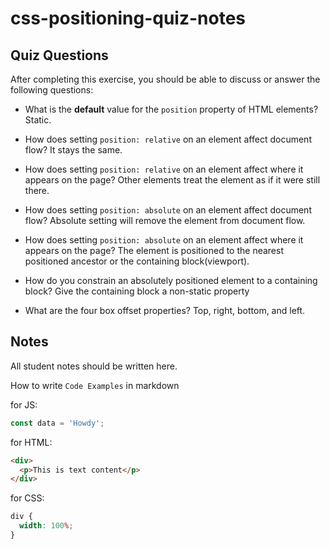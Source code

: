 # css-positioning-quiz-notes

## Quiz Questions

After completing this exercise, you should be able to discuss or answer the following questions:

- What is the **default** value for the `position` property of HTML elements?
  Static.

- How does setting `position: relative` on an element affect document flow?
  It stays the same.
- How does setting `position: relative` on an element affect where it appears on the page?
  Other elements treat the element as if it were still there.
- How does setting `position: absolute` on an element affect document flow?
  Absolute setting will remove the element from document flow.
- How does setting `position: absolute` on an element affect where it appears on the page?
  The element is positioned to the nearest positioned ancestor or the containing block(viewport).

- How do you constrain an absolutely positioned element to a containing block?
  Give the containing block a non-static property

- What are the four box offset properties?
  Top, right, bottom, and left.

## Notes

All student notes should be written here.

How to write `Code Examples` in markdown

for JS:

```javascript
const data = 'Howdy';
```

for HTML:

```html
<div>
  <p>This is text content</p>
</div>
```

for CSS:

```css
div {
  width: 100%;
}
```
